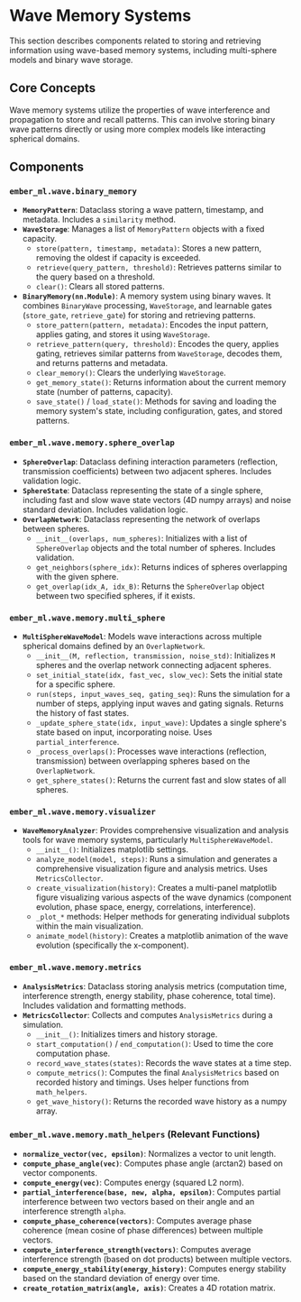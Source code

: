 # Wave Memory Systems

This section describes components related to storing and retrieving information using wave-based memory systems, including multi-sphere models and binary wave storage.

## Core Concepts

Wave memory systems utilize the properties of wave interference and propagation to store and recall patterns. This can involve storing binary wave patterns directly or using more complex models like interacting spherical domains.

## Components

### `ember_ml.wave.binary_memory`

*   **`MemoryPattern`**: Dataclass storing a wave pattern, timestamp, and metadata. Includes a `similarity` method.
*   **`WaveStorage`**: Manages a list of `MemoryPattern` objects with a fixed capacity.
    *   `store(pattern, timestamp, metadata)`: Stores a new pattern, removing the oldest if capacity is exceeded.
    *   `retrieve(query_pattern, threshold)`: Retrieves patterns similar to the query based on a threshold.
    *   `clear()`: Clears all stored patterns.
*   **`BinaryMemory(nn.Module)`**: A memory system using binary waves. It combines `BinaryWave` processing, `WaveStorage`, and learnable gates (`store_gate`, `retrieve_gate`) for storing and retrieving patterns.
    *   `store_pattern(pattern, metadata)`: Encodes the input pattern, applies gating, and stores it using `WaveStorage`.
    *   `retrieve_pattern(query, threshold)`: Encodes the query, applies gating, retrieves similar patterns from `WaveStorage`, decodes them, and returns patterns and metadata.
    *   `clear_memory()`: Clears the underlying `WaveStorage`.
    *   `get_memory_state()`: Returns information about the current memory state (number of patterns, capacity).
    *   `save_state()` / `load_state()`: Methods for saving and loading the memory system's state, including configuration, gates, and stored patterns.

### `ember_ml.wave.memory.sphere_overlap`

*   **`SphereOverlap`**: Dataclass defining interaction parameters (reflection, transmission coefficients) between two adjacent spheres. Includes validation logic.
*   **`SphereState`**: Dataclass representing the state of a single sphere, including fast and slow wave state vectors (4D numpy arrays) and noise standard deviation. Includes validation logic.
*   **`OverlapNetwork`**: Dataclass representing the network of overlaps between spheres.
    *   `__init__(overlaps, num_spheres)`: Initializes with a list of `SphereOverlap` objects and the total number of spheres. Includes validation.
    *   `get_neighbors(sphere_idx)`: Returns indices of spheres overlapping with the given sphere.
    *   `get_overlap(idx_A, idx_B)`: Returns the `SphereOverlap` object between two specified spheres, if it exists.

### `ember_ml.wave.memory.multi_sphere`

*   **`MultiSphereWaveModel`**: Models wave interactions across multiple spherical domains defined by an `OverlapNetwork`.
    *   `__init__(M, reflection, transmission, noise_std)`: Initializes `M` spheres and the overlap network connecting adjacent spheres.
    *   `set_initial_state(idx, fast_vec, slow_vec)`: Sets the initial state for a specific sphere.
    *   `run(steps, input_waves_seq, gating_seq)`: Runs the simulation for a number of steps, applying input waves and gating signals. Returns the history of fast states.
    *   `_update_sphere_state(idx, input_wave)`: Updates a single sphere's state based on input, incorporating noise. Uses `partial_interference`.
    *   `_process_overlaps()`: Processes wave interactions (reflection, transmission) between overlapping spheres based on the `OverlapNetwork`.
    *   `get_sphere_states()`: Returns the current fast and slow states of all spheres.

### `ember_ml.wave.memory.visualizer`

*   **`WaveMemoryAnalyzer`**: Provides comprehensive visualization and analysis tools for wave memory systems, particularly `MultiSphereWaveModel`.
    *   `__init__()`: Initializes matplotlib settings.
    *   `analyze_model(model, steps)`: Runs a simulation and generates a comprehensive visualization figure and analysis metrics. Uses `MetricsCollector`.
    *   `create_visualization(history)`: Creates a multi-panel matplotlib figure visualizing various aspects of the wave dynamics (component evolution, phase space, energy, correlations, interference).
    *   `_plot_*` methods: Helper methods for generating individual subplots within the main visualization.
    *   `animate_model(history)`: Creates a matplotlib animation of the wave evolution (specifically the x-component).

### `ember_ml.wave.memory.metrics`

*   **`AnalysisMetrics`**: Dataclass storing analysis metrics (computation time, interference strength, energy stability, phase coherence, total time). Includes validation and formatting methods.
*   **`MetricsCollector`**: Collects and computes `AnalysisMetrics` during a simulation.
    *   `__init__()`: Initializes timers and history storage.
    *   `start_computation()` / `end_computation()`: Used to time the core computation phase.
    *   `record_wave_states(states)`: Records the wave states at a time step.
    *   `compute_metrics()`: Computes the final `AnalysisMetrics` based on recorded history and timings. Uses helper functions from `math_helpers`.
    *   `get_wave_history()`: Returns the recorded wave history as a numpy array.

### `ember_ml.wave.memory.math_helpers` (Relevant Functions)

*   **`normalize_vector(vec, epsilon)`**: Normalizes a vector to unit length.
*   **`compute_phase_angle(vec)`**: Computes phase angle (arctan2) based on vector components.
*   **`compute_energy(vec)`**: Computes energy (squared L2 norm).
*   **`partial_interference(base, new, alpha, epsilon)`**: Computes partial interference between two vectors based on their angle and an interference strength `alpha`.
*   **`compute_phase_coherence(vectors)`**: Computes average phase coherence (mean cosine of phase differences) between multiple vectors.
*   **`compute_interference_strength(vectors)`**: Computes average interference strength (based on dot products) between multiple vectors.
*   **`compute_energy_stability(energy_history)`**: Computes energy stability based on the standard deviation of energy over time.
*   **`create_rotation_matrix(angle, axis)`**: Creates a 4D rotation matrix.